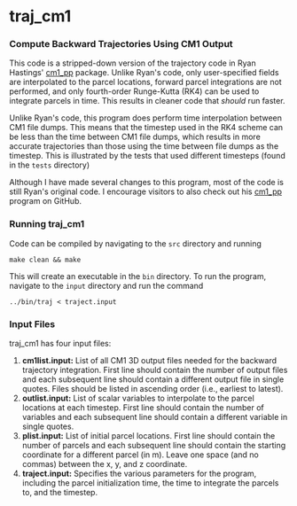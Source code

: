 # traj_cm1

### Compute Backward Trajectories Using CM1 Output

This code is a stripped-down version of the trajectory code in Ryan Hastings' 
[cm1_pp](https://github.com/RyanHastings/cm1_pp) package. 
Unlike Ryan's code, only user-specified fields are interpolated 
to the parcel locations, forward parcel integrations are not performed, and 
only fourth-order Runge-Kutta (RK4) can be used to integrate parcels in time. 
This results in cleaner code that *should* run faster. 

Unlike Ryan's code, this program does perform time interpolation between CM1
file dumps. This means that the timestep used in the RK4 scheme can be less than
the time between CM1 file dumps, which results in more accurate trajectories
than those using the time between file dumps as the timestep. This is 
illustrated by the tests that used different timesteps (found in the `tests`
directory)

Although I have made several changes to this program, most of the code is still
Ryan's original code. I encourage visitors to also check out his 
[cm1_pp](https://github.com/RyanHastings/cm1_pp) program on GitHub.

### Running traj_cm1

Code can be compiled by navigating to the `src` directory and running

`make clean && make` 

This will create an executable in the `bin` directory. To run the program,
navigate to the `input` directory and run the command

`../bin/traj < traject.input`

### Input Files

traj_cm1 has four input files:
1. __cm1list.input:__ List of all CM1 3D output files needed for the backward trajectory 
integration. First line should contain the number of output files and each subsequent line
should contain a different output file in single quotes. Files should be listed in ascending 
order (i.e., earliest to latest).
2. __outlist.input:__ List of scalar variables to interpolate to the parcel locations
at each timestep. First line should contain the number of variables and each subsequent
line should contain a different variable in single quotes.
3. __plist.input:__ List of initial parcel locations. First line should contain the number
of parcels and each subsequent line should contain the starting coordinate for a different 
parcel (in m). Leave one space (and no commas) between the x, y, and z coordinate.
4. __traject.input:__ Specifies the various parameters for the program, including the parcel
initialization time, the time to integrate the parcels to, and the timestep.
